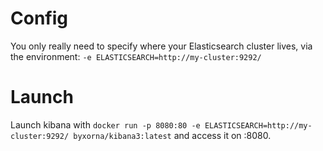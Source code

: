 # Config

You only really need to specify where your Elasticsearch cluster lives, via the environment: `-e ELASTICSEARCH=http://my-cluster:9292/`

# Launch

Launch kibana with `docker run -p 8080:80 -e ELASTICSEARCH=http://my-cluster:9292/ byxorna/kibana3:latest` and access it on :8080.
